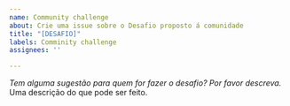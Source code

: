 ```yaml
---
name: Community challenge
about: Crie uma issue sobre o Desafio proposto á comunidade
title: "[DESAFIO]"
labels: Comminity challenge
assignees: ''

---
```


*Tem alguma sugestão  para quem for fazer o desafio? Por favor descreva.*
Uma descrição do que pode ser feito.
